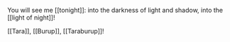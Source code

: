You will see me [[tonight]]:
    into the darkness of light 
      and shadow,
    into the [[light of night]]!

[[Tara]],
  [[Burup]],
  [[Taraburup]]!
